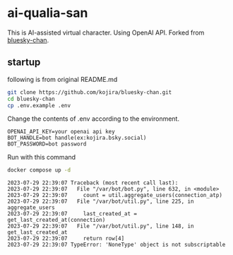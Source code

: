 # ai-qualia-san

This is AI-assisted virtual character. Using OpenAI API.
Forked from [bluesky-chan](https://github.com/kojira/bluesky-chan).


## startup

following is from original README.md

```sh
git clone https://github.com/kojira/bluesky-chan.git
cd bluesky-chan
cp .env.example .env
```

Change the contents of .env according to the environment.

```
OPENAI_API_KEY=your openai api key
BOT_HANDLE=bot handle(ex:kojira.bsky.social)
BOT_PASSWORD=bot password
```

Run with this command

```sh
docker compose up -d
```


```
2023-07-29 22:39:07 Traceback (most recent call last):
2023-07-29 22:39:07   File "/var/bot/bot.py", line 632, in <module>
2023-07-29 22:39:07     count = util.aggregate_users(connection_atp)
2023-07-29 22:39:07   File "/var/bot/util.py", line 225, in aggregate_users
2023-07-29 22:39:07     last_created_at = get_last_created_at(connection)
2023-07-29 22:39:07   File "/var/bot/util.py", line 148, in get_last_created_at
2023-07-29 22:39:07     return row[4]
2023-07-29 22:39:07 TypeError: 'NoneType' object is not subscriptable
```